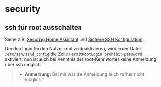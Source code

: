 # security

##	ssh für root ausschalten
Siehe z.B. [Securing Home Assistant](https://www.home-assistant.io/docs/configuration/securing) und [Sichere SSH Konfiguration](https://blog.buettner.xyz/sichere-ssh-konfiguration).

Um den login für den Nutzer root zu deaktivieren, wird in der Datei `/etc/ssh/sshd_config` die Zeile `PermitRootLogin prohibit-password` aktiviert; nun ist auch bei Kenntnis des root-Kennwortes keine Anmeldung über ssh möglich.
>* **Anmerkung:** Bei mir war die Anmeldung auch vorher nicht möglich.*

